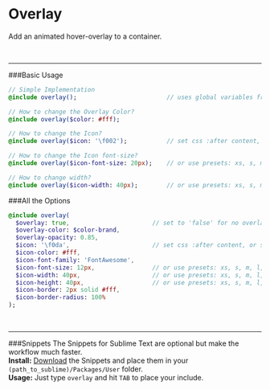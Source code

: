 # Overlay
Add an animated hover-overlay to a container.<br>


<br><hr>
###Basic Usage

```sass
// Simple Implementation
@include overlay();							// uses global variables from the config

// How to change the Overlay Color?
@include overlay($color: #fff);

// How to change the Icon?
@include overlay($icon: '\f002');			// set css :after content, or set to 'false' for no icon

// How to change the Icon font-size?
@include overlay($icon-font-size: 20px);	// or use presets: xs, s, m, l, xl, xxl

// How to change width?
@include overlay($icon-width: 40px);		// or use presets: xs, s, m, l, xl, xxl
```

###All the Options

```sass
@include overlay(
  $overlay: true,						// set to 'false' for no overlay
  $overlay-color: $color-brand, 
  $overlay-opacity: 0.85, 
  $icon: '\f0da', 						// set css :after content, or set to 'false' for no icon
  $icon-color: #fff,
  $icon-font-family: 'FontAwesome',
  $icon-font-size: 12px,				// or use presets: xs, s, m, l, xl, xxl
  $icon-width: 40px,					// or use presets: xs, s, m, l, xl, xxl
  $icon-height: 40px,					// or use presets: xs, s, m, l, xl, xxl
  $icon-border: 2px solid #fff,
  $icon-border-radius: 100%
); 
```


<br><hr>
###Snippets
The Snippets for Sublime Text are optional but make the workflow much faster. <br>
**Install:** [Download](https://dl.dropboxusercontent.com/u/7534528/HFC/Relay/snippets.zip) the Snippets and place them in your `(path_to_sublime)/Packages/User` folder.<br>
**Usage:** Just type `overlay` and hit `TAB` to place your include.
